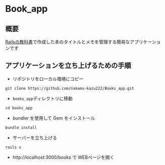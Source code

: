 # Book_app
## 概要
[Railsの教科書](https://tatsu-zine.com/books/rails-textbook)で作成した本のタイトルとメモを管理する簡易なアプリケーションです

## アプリケーションを立ち上げるための手順
- リポジトリをローカル環境にコピー
```
git clone https://github.com/nakamu-kazu222/Books_app.git
```

- `books_app`ディレクトリに移動
```
cd books_app
```

- bundler を使用して Gem をインストール
```
bundle install
```

- サーバーを立ち上げる
```
rails s
```

- http://localhost:3000/books で WEBページを開く
